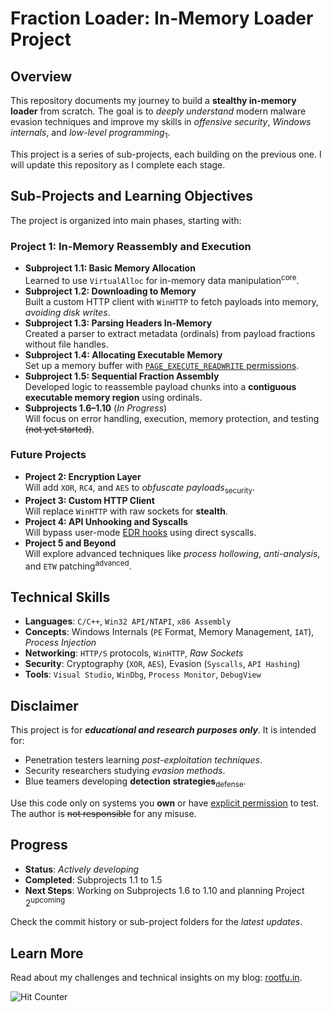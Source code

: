 # Fraction Loader: In-Memory Loader Project

## Overview
This repository documents my journey to build a **stealthy in-memory loader** from scratch. The goal is to _deeply understand_ modern malware evasion techniques and improve my skills in *offensive security*, *Windows internals*, and *low-level programming*<sub>1</sub>.

This project is a series of sub-projects, each building on the previous one. I will update this repository as I complete each stage.

## Sub-Projects and Learning Objectives
The project is organized into main phases, starting with:

### Project 1: In-Memory Reassembly and Execution
- **Subproject 1.1: Basic Memory Allocation**  
  Learned to use `VirtualAlloc` for in-memory data manipulation<sup>core</sup>.
- **Subproject 1.2: Downloading to Memory**  
  Built a custom HTTP client with `WinHTTP` to fetch payloads into memory, _avoiding disk writes_.
- **Subproject 1.3: Parsing Headers In-Memory**  
  Created a parser to extract metadata (ordinals) from payload fractions without file handles.
- **Subproject 1.4: Allocating Executable Memory**  
  Set up a memory buffer with <ins>`PAGE_EXECUTE_READWRITE` permissions</ins>.
- **Subproject 1.5: Sequential Fraction Assembly**  
  Developed logic to reassemble payload chunks into a **contiguous executable memory region** using ordinals.
- **Subprojects 1.6–1.10** (_In Progress_)  
  Will focus on error handling, execution, memory protection, and testing ~~(not yet started)~~.

### Future Projects
- **Project 2: Encryption Layer**  
  Will add `XOR`, `RC4`, and `AES` to *obfuscate payloads*<sub>security</sub>.
- **Project 3: Custom HTTP Client**  
  Will replace `WinHTTP` with raw sockets for **stealth**.
- **Project 4: API Unhooking and Syscalls**  
  Will bypass user-mode <ins>EDR hooks</ins> using direct syscalls.
- **Project 5 and Beyond**  
  Will explore advanced techniques like *process hollowing*, *anti-analysis*, and `ETW` patching<sup>advanced</sup>.

## Technical Skills
- **Languages**: `C/C++`, `Win32 API/NTAPI`, `x86 Assembly`
- **Concepts**: Windows Internals (`PE` Format, Memory Management, `IAT`), _Process Injection_
- **Networking**: `HTTP/S` protocols, `WinHTTP`, *Raw Sockets*
- **Security**: Cryptography (`XOR`, `AES`), Evasion (`Syscalls`, `API Hashing`)
- **Tools**: `Visual Studio`, `WinDbg`, `Process Monitor`, `DebugView`

## Disclaimer
This project is for ***educational and research purposes only***. It is intended for:
- Penetration testers learning *post-exploitation techniques*.
- Security researchers studying _evasion methods_.
- Blue teamers developing **detection strategies**<sub>defense</sub>.

Use this code only on systems you **own** or have <ins>explicit permission</ins> to test. The author is ~~not responsible~~ for any misuse.

## Progress
- **Status**: *Actively developing*
- **Completed**: Subprojects 1.1 to 1.5
- **Next Steps**: Working on Subprojects 1.6 to 1.10 and planning Project 2<sup>upcoming</sup>

Check the commit history or sub-project folders for the *latest updates*.

## Learn More
Read about my challenges and technical insights on my blog: [rootfu.in](https://rootfu.in).

![Hit Counter](https://hits.sh/github.com/amberchalia/fraction_loader.svg)
